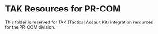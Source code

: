 # TAK Resources for PR-COM

This folder is reserved for TAK (Tactical Assault Kit) integration resources for the PR-COM division.
